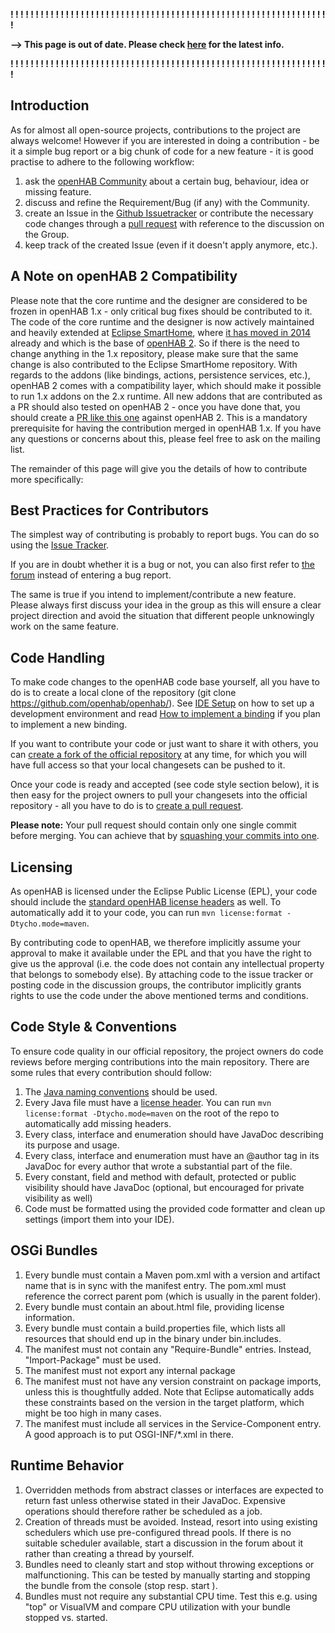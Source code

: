 **! ! ! ! ! ! ! ! ! ! ! ! ! ! ! ! ! ! ! ! ! ! ! ! ! ! ! ! ! ! ! ! ! ! ! ! ! ! ! ! ! ! ! ! ! ! ! ! ! ! ! ! ! ! ! ! ! ! ! ! ! ! ! !**

**-->    This page is out of date. Please check [here](https://github.com/openhab/openhab-distro/blob/master/CONTRIBUTING.md) for the latest info.**

**! ! ! ! ! ! ! ! ! ! ! ! ! ! ! ! ! ! ! ! ! ! ! ! ! ! ! ! ! ! ! ! ! ! ! ! ! ! ! ! ! ! ! ! ! ! ! ! ! ! ! ! ! ! ! ! ! ! ! ! ! ! ! !**


## Introduction

As for almost all open-source projects, contributions to the project are always welcome! However if you are interested in doing a contribution - be it a simple bug report or a big chunk of code for a new feature - it is good practise to adhere to the following workflow:

1. ask the [openHAB Community](https://community.openhab.org/) about a certain bug, behaviour, idea or missing feature.
1. discuss and refine the Requirement/Bug (if any) with the Community.
1. create an Issue in the [Github Issuetracker](https://github.com/openhab/openhab/issues) or contribute the necessary code changes through a [pull request](https://help.github.com/articles/creating-a-pull-request/) with reference to the discussion on the Group.
1. keep track of the created Issue (even if it doesn't apply anymore, etc.).

## A Note on openHAB 2 Compatibility

Please note that the core runtime and the designer are considered to be frozen in openHAB 1.x - only critical bug fixes should be contributed to it. The code of the core runtime and the designer is now actively maintained and heavily extended at [Eclipse SmartHome](https://github.com/eclipse/smarthome), where [it has moved in 2014](http://kaikreuzer.blogspot.de/2014/06/openhab-20-and-eclipse-smarthome.html) already and which is the base of [openHAB 2](https://github.com/openhab/openhab2). So if there is the need to change anything in the 1.x repository, please make sure that the same change is also contributed to the Eclipse SmartHome repository.
With regards to the addons (like bindings, actions, persistence services, etc.), openHAB 2 comes with a compatibility layer, which should make it possible to run 1.x addons on the 2.x runtime. All new addons that are contributed as a PR should also tested on openHAB 2 - once you have done that, you should create a [PR like this one](https://github.com/openhab/openhab2/pull/282/files) against openHAB 2. This is a mandatory prerequisite for having the contribution merged in openHAB 1.x. If you have any questions or concerns about this, please feel free to ask on the mailing list.

The remainder of this page will give you the details of how to contribute more specifically:

## Best Practices for Contributors

The simplest way of contributing is probably to report bugs. You can do so using the [Issue Tracker](https://github.com/openhab/openhab/issues?state=open). 

If you are in doubt whether it is a bug or not, you can also first refer to [the forum](https://community.openhab.org) instead of entering a bug report.

The same is true if you intend to implement/contribute a new feature. Please always first discuss your idea in the group as this will ensure a clear project direction and avoid the situation that different people unknowingly work on the same feature.

## Code Handling

To make code changes to the openHAB code base yourself, all you have to do is to create a local clone of the repository (git clone https://github.com/openhab/openhab/). See [IDE Setup](IDE-Setup) on how to set up a development environment and read [How to implement a binding](How-To-Implement-A-Binding) if you plan to implement a new binding.

If you want to contribute your code or just want to share it with others, you can [create a fork of the official repository](https://github.com/openhab/openhab/fork) at any time, for which you will have full access so that your local changesets can be pushed to it.

Once your code is ready and accepted (see code style section below), it is then easy for the project owners to pull your changesets into the official repository - all you have to do is to [create a pull request](https://help.github.com/articles/creating-a-pull-request).

**Please note:** Your pull request should contain only one single commit before merging. You can achieve that by [squashing your commits into one](https://github.com/ginatrapani/todo.txt-android/wiki/Squash-All-Commits-Related-to-a-Single-Issue-into-a-Single-Commit).

## Licensing

As openHAB is licensed under the Eclipse Public License (EPL), your code should include the [standard openHAB license headers](https://github.com/openhab/openhab/blob/master/src/etc/header.txt) as well. To automatically add it to your code, you can run `mvn license:format -Dtycho.mode=maven`.

By contributing code to openHAB, we therefore implicitly assume your approval to make it available under the EPL and that you have the right to give us the approval (i.e. the code does not contain any intellectual property that belongs to somebody else).
By attaching code to the issue tracker or posting code in the discussion groups, the contributor implicitly grants rights to use the code under the above mentioned terms and conditions. 

## Code Style & Conventions

To ensure code quality in our official repository, the project owners do code reviews before merging contributions into the main repository. There are some rules that every contribution should follow:

1. The [Java naming conventions](http://java.about.com/od/javasyntax/a/nameconventions.htm) should be used.
1. Every Java file must have a [license header](https://github.com/openhab/openhab/blob/master/src/etc/header.txt). You can run ```mvn license:format -Dtycho.mode=maven``` on the root of the repo to automatically add missing headers.
1. Every class, interface and enumeration should have JavaDoc describing its purpose and usage.
1. Every class, interface and enumeration must have an @author tag in its JavaDoc for every author that wrote a substantial part of the file.
1. Every constant, field and method with default, protected or public visibility should have JavaDoc (optional, but encouraged for private visibility as well)
1. Code must be formatted using the provided code formatter and clean up settings (import them into your IDE).

## OSGi Bundles

1. Every bundle must contain a Maven pom.xml with a version and artifact name that is in sync with the manifest entry. The pom.xml must reference the correct parent pom (which is usually in the parent folder).
1. Every bundle must contain an about.html file, providing license information.
1. Every bundle must contain a build.properties file, which lists all resources that should end up in the binary under bin.includes.
1. The manifest must not contain any "Require-Bundle" entries. Instead, "Import-Package" must be used.
1. The manifest must not export any internal package
1. The manifest must not have any version constraint on package imports, unless this is thoughtfully added. Note that Eclipse automatically adds these constraints based on the version in the target platform, which might be too high in many cases.
1. The manifest must include all services in the Service-Component entry. A good approach is to put OSGI-INF/*.xml in there.

## Runtime Behavior

1. Overridden methods from abstract classes or interfaces are expected to return fast unless otherwise stated in their JavaDoc. Expensive operations should therefore rather be scheduled as a job.
1. Creation of threads must be avoided. Instead, resort into using existing schedulers which use pre-configured thread pools. If there is no suitable scheduler available, start a discussion in the forum about it rather than creating a thread by yourself.
1. Bundles need to cleanly start and stop without throwing exceptions or malfunctioning. This can be tested by manually starting and stopping the bundle from the console (stop <bundle-id> resp. start <bundle-id>).
1. Bundles must not require any substantial CPU time. Test this e.g. using "top" or VisualVM and compare CPU utilization with your bundle stopped vs. started.